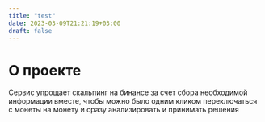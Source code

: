 ```yaml
---
title: "test"
date: 2023-03-09T21:21:19+03:00
draft: false
---
```


# О проекте

Сервис упрощает скальпинг на бинансе за счет сбора необходимой информации вместе, чтобы можно было одним кликом переключаться с монеты на монету и сразу анализировать и принимать решения